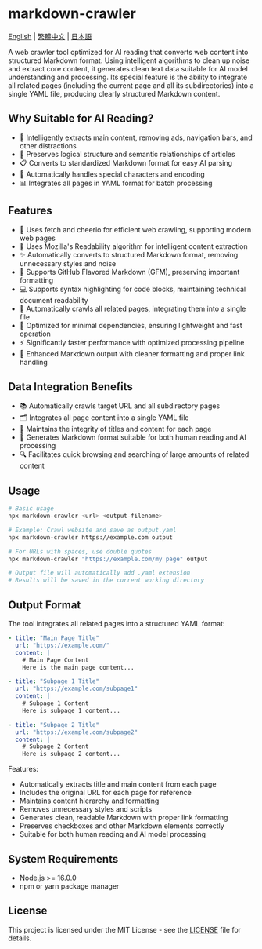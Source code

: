 # markdown-crawler

[English](README.md) | [繁體中文](README-zhTW.md) | [日本語](README-ja.md)

A web crawler tool optimized for AI reading that converts web content into structured Markdown format. Using intelligent algorithms to clean up noise and extract core content, it generates clean text data suitable for AI model understanding and processing. Its special feature is the ability to integrate all related pages (including the current page and all its subdirectories) into a single YAML file, producing clearly structured Markdown content.

## Why Suitable for AI Reading?

- 🧠 Intelligently extracts main content, removing ads, navigation bars, and other distractions
- 🎯 Preserves logical structure and semantic relationships of articles
- 📋 Converts to standardized Markdown format for easy AI parsing
- 🔄 Automatically handles special characters and encoding
- 📊 Integrates all pages in YAML format for batch processing

## Features

- 🚀 Uses fetch and cheerio for efficient web crawling, supporting modern web pages
- 📝 Uses Mozilla's Readability algorithm for intelligent content extraction
- ✨ Automatically converts to structured Markdown format, removing unnecessary styles and noise
- 🎨 Supports GitHub Flavored Markdown (GFM), preserving important formatting
- 💻 Supports syntax highlighting for code blocks, maintaining technical document readability
- 🔗 Automatically crawls all related pages, integrating them into a single file
- 🧹 Optimized for minimal dependencies, ensuring lightweight and fast operation
- ⚡ Significantly faster performance with optimized processing pipeline
- 📄 Enhanced Markdown output with cleaner formatting and proper link handling

## Data Integration Benefits

- 📚 Automatically crawls target URL and all subdirectory pages
- 🗂️ Integrates all page content into a single YAML file
- 📖 Maintains the integrity of titles and content for each page
- 🎯 Generates Markdown format suitable for both human reading and AI processing
- 🔍 Facilitates quick browsing and searching of large amounts of related content

## Usage

```bash
# Basic usage
npx markdown-crawler <url> <output-filename>

# Example: Crawl website and save as output.yaml
npx markdown-crawler https://example.com output

# For URLs with spaces, use double quotes
npx markdown-crawler "https://example.com/my page" output

# Output file will automatically add .yaml extension
# Results will be saved in the current working directory
```

## Output Format

The tool integrates all related pages into a structured YAML format:
```yaml
- title: "Main Page Title"
  url: "https://example.com/"
  content: |
    # Main Page Content
    Here is the main page content...

- title: "Subpage 1 Title"
  url: "https://example.com/subpage1"
  content: |
    # Subpage 1 Content
    Here is subpage 1 content...

- title: "Subpage 2 Title"
  url: "https://example.com/subpage2"
  content: |
    # Subpage 2 Content
    Here is subpage 2 content...
```

Features:
- Automatically extracts title and main content from each page
- Includes the original URL for each page for reference
- Maintains content hierarchy and formatting
- Removes unnecessary styles and scripts
- Generates clean, readable Markdown with proper link formatting
- Preserves checkboxes and other Markdown elements correctly
- Suitable for both human reading and AI model processing

## System Requirements

- Node.js >= 16.0.0
- npm or yarn package manager

## License

This project is licensed under the MIT License - see the [LICENSE](LICENSE) file for details.
